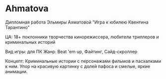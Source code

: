 # Ahmatova
Дипломная работа Эльмиры Ахматовой "Игра к юбилею Квентина Тарантино"

ЦА: 18+ поклонники творчества кинорежиссера, любители триллеров и криминальных историй

Вид игры: для ПК
Жанр: Beat 'em up, Файтинг, Сайд-скроллер

Концепт: Криминальные истории с персонажами фильмов и пасхалками к ним. Упор на красивую картинку с долей пафоса и смелые, яркие анимации.
